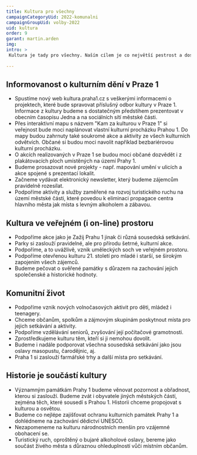 ```yaml
---
title: Kultura pro všechny
campaignCategoryUid: 2022-komunalni
campaignGroupUid: volby-2022
uid: kultura
order: 9
garant: martin.arden
img: 
intro: >
 Kultura je tady pro všechny. Naším cílem je co největší pestrost a dostupnost tvorby. Budeme podporovat nejen klasické, ale i alternativní umění po celé Praze 1. Kulturní a společenské aktivity rozvíjené s respektem ke kulturnímu a historickému dědictví představují obohacení života v Praze 1 a formu vzdělávání. Zaslouží si naší maximální podporu.
 
---
```

 
 ## Informovanost o kulturním dění v Praze 1

- Spustíme nový web kultura.praha1.cz s veškerými informacemi o projektech, které bude spravovat příslušný odbor kultury v Praze 1. Informace z kultury budeme s dostatečným předstihem prezentovat v obecním časopisu Jedna a na sociálních sítí městské části.
- Přes interaktivní mapu s názvem "Kam za kulturou v Praze 1" si veřejnost bude moci naplánovat vlastní kulturní procházku Prahou 1. Do mapy budou zahrnuty také soukromé akce a aktivity ze všech kulturních odvětvích. Občané si budou moci navolit například bezbariérovou kulturní procházku.
- O akcích realizovaných v Praze 1 se budou moci občané dozvědět i z plakátovacích ploch umístěných na území Prahy 1.
- Budeme prosazovat nové projekty - např. mapování umění v ulicích a akce spojené s prezentací lokalit.
- Začneme vydávat elektronický newsletter, který budeme zájemcům pravidelně rozesílat.
- Podpoříme aktivity a služby zaměřené na rozvoj turistického ruchu na území městské části, které povedou k eliminaci propagace centra hlavního města jak místa s levným alkoholem a zábavou.

## Kultura ve veřejném (i on-line) prostoru

- Podpoříme akce jako je Zažij Prahu 1 jinak či různá sousedská setkávání.
- Parky si zaslouží pravidelné, ale pro přírodu šetrné, kulturní akce.
- Podpoříme, a to uvážlivě, vznik uměleckých soch ve veřejném prostoru.
- Podpoříme otevřenou kulturu 21. století pro mladé i starší, se širokým zapojením všech zájemců.
- Budeme pečovat o svěřené památky s důrazem na zachování jejich společenské a historické hodnoty.

## Komunitní život

- Podpoříme vznik nových volnočasových aktivit pro děti, mládež i teenagery.
- Chceme občanům, spolkům a zájmovým skupinám poskytnout místa pro jejich setkávání a aktivity.
- Podpoříme vzdělávání seniorů, zvyšování její počítačové gramotnosti.
- Zprostředkujeme kulturu těm, kteří si ji nemohou dovolit.
- Budeme i nadále podporovat všechna sousedská setkávání jako jsou oslavy masopustu, čarodějnic, aj.
- Praha 1 si zaslouží farmářské trhy a další místa pro setkávání.

## Historie je součástí kultury

- Významným památkám Prahy 1 budeme věnovat pozornost a obřadnost, kterou si zaslouží. Budeme zvát i obyvatele jiných městských částí, zejména těch, které sousedí s Prahou 1. Historii chceme propojovat s kulturou a osvětou.
- Budeme co nejlépe zajišťovat ochranu kulturních památek Prahy 1 a dohlédneme na zachování dědictví UNESCO.
- Nezapomeneme na kulturu národnostních menšin pro vzájemné obohacení se.
- Turistický ruch, oproštěný o bujaré alkoholové oslavy, bereme jako součást živého města s důraznou ohleduplností vůči místním občanům.
